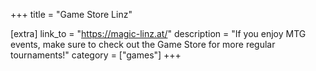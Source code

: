 +++
title = "Game Store Linz"

[extra]
link_to = "https://magic-linz.at/"
description = "If you enjoy MTG events, make sure to check out the Game Store for more regular tournaments!"
category = ["games"]
+++
